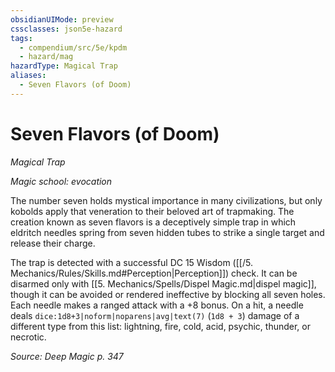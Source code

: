 ```yaml
---
obsidianUIMode: preview
cssclasses: json5e-hazard
tags:
  - compendium/src/5e/kpdm
  - hazard/mag
hazardType: Magical Trap
aliases:
  - Seven Flavors (of Doom)
---
```

# Seven Flavors (of Doom)
*Magical Trap*  

*Magic school: evocation*

The number seven holds mystical importance in many civilizations, but only kobolds apply that veneration to their beloved art of trapmaking. The creation known as seven flavors is a deceptively simple trap in which eldritch needles spring from seven hidden tubes to strike a single target and release their charge.

The trap is detected with a successful DC 15 Wisdom ([[/5. Mechanics/Rules/Skills.md#Perception\|Perception]]) check. It can be disarmed only with [[5. Mechanics/Spells/Dispel Magic.md\|dispel magic]], though it can be avoided or rendered ineffective by blocking all seven holes. Each needle makes a ranged attack with a +8 bonus. On a hit, a needle deals `dice:1d8+3|noform|noparens|avg|text(7)` (`1d8 + 3`) damage of a different type from this list: lightning, fire, cold, acid, psychic, thunder, or necrotic.

*Source: Deep Magic p. 347*

